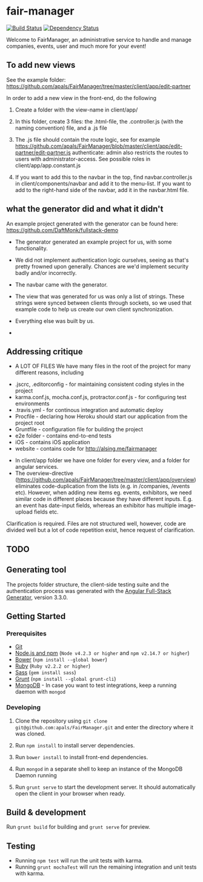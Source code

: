 # fair-manager

[![Build Status](https://travis-ci.org/apals/FairManager.svg?branch=master)](https://travis-ci.org/apals/FairManager)
[![Dependency Status](https://david-dm.org/apals/FairManager.svg)](https://david-dm.org/apals/FairManager)

Welcome to FairManager, an administrative service to handle and manage companies, events, user and much more for your event!



## To add new views

See the example folder: https://github.com/apals/FairManager/tree/master/client/app/edit-partner

In order to add a new view in the front-end, do the following

1. Create a folder with the view-name in client/app/

2. In this folder, create 3 files: the .html-file, the .controller.js (with the naming convention) file, and a .js file

3. The .js file should contain the route logic, see for example https://github.com/apals/FairManager/blob/master/client/app/edit-partner/edit-partner.js
authenticate: admin also restricts the routes to users with administrator-access. See possible roles in client/app/app.constant.js

4. If you want to add this to the navbar in the top, find navbar.controller.js in client/components/navbar and add it to the menu-list. If you want to add to the right-hand side of the navbar, add it in the navbar.html file. 




## what the generator did and what it didn't

An example project generated with the generator can be found here:
https://github.com/DaftMonk/fullstack-demo

- The generator generated an example project for us, with some functionality.
 
- We did not implement authentication logic ourselves, seeing as that's pretty frowned upon generally. Chances are we'd implement security badly and/or incorrectly. 

- The navbar came with the generator.

- The view that was generated for us was only a list of strings. These strings were synced between clients through sockets, so we used that example code to help us create our own client synchronization. 

- Everything else was built by us. 
- 

## Addressing critique 
 - A LOT OF FILES
We have many files in the root of the project for many different reasons, including 
 * .jscrc, .editorconfig - for maintaining consistent coding styles in the project
 * karma.conf.js, mocha.conf.js, protractor.conf.js - for configuring test environments
 * .travis.yml - for continous integration and automatic deploy 
 * Procfile - declaring how Heroku should start our application from the project root
 * Gruntfile - configuration file for building the project
 * e2e folder - contains end-to-end tests
 * iOS - contains iOS application
 * website - contains code for http://alsing.me/fairmanager
- In client/app folder we have one folder for every view, and a folder for angular services. 
- The overview-directive (https://github.com/apals/FairManager/tree/master/client/app/overview) eliminates code-duplication from the lists (e.g. in /companies, /events etc). However, when adding new items eg. events, exhibitors, we need similar code in different places because they have different inputs. E.g. an event has date-input fields, whereas an exhibitor has multiple image-upload fields etc. 

Clarification is required.  Files are not structured well, however, code are divided well but a lot of code repetition exist, hence request of clarification.



## TODO


## Generating tool

The projects folder structure, the client-side testing suite and the authentication process was generated with the [Angular Full-Stack Generator](https://github.com/DaftMonk/generator-angular-fullstack), version 3.3.0.

## Getting Started

### Prerequisites

- [Git](https://git-scm.com/)
- [Node.js and npm](nodejs.org) (`Node v4.2.3 or higher` and `npm v2.14.7 or higher`)
- [Bower](bower.io) (`npm install --global bower`)
- [Ruby](https://www.ruby-lang.org) (`Ruby v2.2.2 or higher`)
- [Sass](http://sass-lang.com/) (`gem install sass`)
- [Grunt](http://gruntjs.com/) (`npm install --global grunt-cli`)
- [MongoDB](https://www.mongodb.org/) - In case you want to test integrations, keep a running daemon with `mongod`

### Developing

1. Clone the repository using `git clone git@github.com:apals/FairManager.git` and enter the directory where it was cloned.

1. Run `npm install` to install server dependencies.

2. Run `bower install` to install front-end dependencies.

3. Run `mongod` in a separate shell to keep an instance of the MongoDB Daemon running

4. Run `grunt serve` to start the development server. It should automatically open the client in your browser when ready.


## Build & development

Run `grunt build` for building and `grunt serve` for preview.

## Testing

- Running `npm test` will run the unit tests with karma.
- Running `grunt mochaTest` will run the remaining integration and unit tests with karma.


